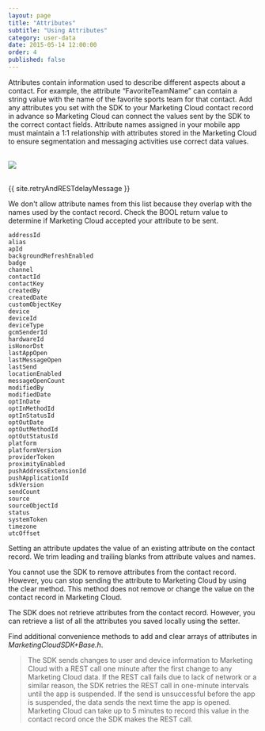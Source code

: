 ```yaml
---
layout: page
title: "Attributes"
subtitle: "Using Attributes"
category: user-data
date: 2015-05-14 12:00:00
order: 4
published: false
---
```

Attributes contain information used to describe different aspects about a contact. For example, the attribute “FavoriteTeamName” can contain a string value with the name of the favorite sports team for that contact. Add any attributes you set with the SDK to your Marketing Cloud contact record in advance so Marketing Cloud can connect the values sent by the SDK to the correct contact fields. Attribute names assigned in your mobile app must maintain a 1:1 relationship with attributes stored in the Marketing Cloud to ensure segmentation and messaging activities use correct data values.

<br/>
 <img class="img-responsive" src="{{ site.baseurl }}/assets/Attributes_Step3.png" /><br/>
<br/>

{{ site.retryAndRESTdelayMessage }}

We don't allow attribute names from this list because they overlap with the names used by the contact record. Check the BOOL return value to determine if Marketing Cloud accepted your attribute to be sent.

```
addressId
alias
apId
backgroundRefreshEnabled
badge
channel
contactId
contactKey
createdBy
createdDate
customObjectKey
device
deviceId
deviceType
gcmSenderId
hardwareId
isHonorDst
lastAppOpen
lastMessageOpen
lastSend
locationEnabled
messageOpenCount
modifiedBy
modifiedDate
optInDate
optInMethodId
optInStatusId
optOutDate
optOutMethodId
optOutStatusId
platform
platformVersion
providerToken
proximityEnabled
pushAddressExtensionId
pushApplicationId
sdkVersion
sendCount
source
sourceObjectId
status
systemToken
timezone
utcOffset
```
Setting an attribute updates the value of an existing attribute on the contact record. We trim leading and trailing blanks from attribute values and names.

<script src="https://gist.github.com/550bf643b9e327b48ae4815a7bf3d011.js"></script>
<script src="https://gist.github.com/8682afa7c4c63e4849178a0fc6d1d5d8.js"></script>
You cannot use the SDK to remove attributes from the contact record. However, you can stop sending the attribute to Marketing Cloud by using the clear method. This method does not remove or change the value on the contact record in Marketing Cloud.
<script src="https://gist.github.com/785cb6a5096cd35ff4e85cb10211dae3.js"></script>
<script src="https://gist.github.com/1951108f827042ec9366019e5a1ac7ed.js"></script>
The SDK does not retrieve attributes from the contact record. However, you can retrieve a list of all the attributes you saved locally using the setter.

<script src="https://gist.github.com/d287e892e988081f4d7ab27c98fd579b.js"></script>
<script src="https://gist.github.com/353797d4a4cab0ed449bbf7af4d1e19a.js"></script>
Find additional convenience methods to add and clear arrays of attributes in *MarketingCloudSDK+Base.h*.

> The SDK sends changes to user and device information to Marketing Cloud with a REST call one minute after the first change to any Marketing Cloud data. If the REST call fails due to lack of network or a similar reason, the SDK retries the REST call in one-minute intervals until the app is suspended. If the send is unsuccessful before the app is suspended, the data sends the next time the app is opened. Marketing Cloud can take up to 5 minutes to record this value in the contact record once the SDK makes the REST call.
